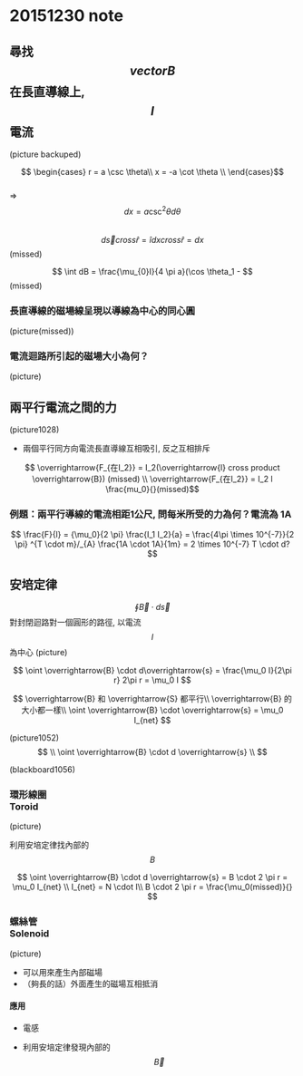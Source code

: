 # 20151230 note
## 尋找 $$ vector B $$ 在長直導線上, $$ I $$ 電流
(picture backuped)

$$ \begin{cases} r = a \csc \theta\\
 x = -a \cot \theta \\
 \end{cases}$$  
=>  $$ dx = a \csc ^2 \theta d \theta $$  
$$ d \overrightarrow{s} cross \hat{r} = \hat{i} dx cross \hat{r} = dx $$
(missed)

$$ \int dB = \frac{\mu_{0}I}{4 \pi a}(\cos \theta_1 -  $$(missed)

### 長直導線的磁場線呈現以導線為中心的同心圓
(picture(missed))

### 電流迴路所引起的磁場大小為何？
(picture)

## 兩平行電流之間的力
(picture1028)

* 兩個平行同方向電流長直導線互相吸引, 反之互相排斥

$$ \overrightarrow{F_{在I_2}} = I_2(\overrightarrow{l} cross product \overrightarrow{B}) (missed) \\
\overrightarrow{F_{在I_2}} = I_2 l \frac{mu_0}{}(missed)$$

### 例題：兩平行導線的電流相距1公尺, 問每米所受的力為何？電流為 1A
$$ \frac{F}{l} = {\mu_0}{2 \pi} \frac{I_1 I_2}{a} = \frac{4\pi \times 10^{-7}}{2 \pi} ^{T \cdot m}/_{A} \frac{1A \cdot 1A}{1m} = 2 \times 10^{-7} T \cdot d? $$

## 安培定律
$$ \oint \overrightarrow{B} \cdot d \overrightarrow{s} $$ 對封閉迴路對一個圓形的路徑, 以電流 $$ I $$ 為中心
(picture)

$$ \oint \overrightarrow{B} \cdot d\overrightarrow{s} = \frac{\mu_0 I}{2\pi r} 2\pi r = \mu_0 I $$

$$ \overrightarrow{B} 和 \overrightarrow{S} 都平行\\
\overrightarrow{B} 的大小都一樣\\  
\oint \overrightarrow{B} \cdot \overrightarrow{s} = \mu_0 I_{net} $$

(picture1052)  
$$ \\
\oint \overrightarrow{B} \cdot d \overrightarrow{s} \\
$$

(blackboard1056)

### 環形線圈<br />Toroid
(picture)

利用安培定律找內部的 $$ B $$

$$
\oint \overrightarrow{B} \cdot d \overrightarrow{s} = B \cdot 2 \pi r = \mu_0 I_{net} \\
I_{net} = N \cdot I\\
B \cdot 2 \pi r = \frac{\mu_0(missed)}{}
$$

### 螺絲管<br />Solenoid
(picture)

* 可以用來產生內部磁場
* （夠長的話）外面產生的磁場互相抵消
#### 應用
* 電感


* 利用安培定律發現內部的 $$ \overrightarrow{B}$$